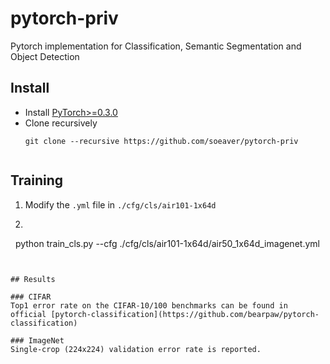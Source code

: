 # pytorch-priv
Pytorch implementation for Classification, Semantic Segmentation and Object Detection

## Install
* Install [PyTorch>=0.3.0](http://pytorch.org/)
* Clone recursively
  ```
  git clone --recursive https://github.com/soeaver/pytorch-priv


## Training
1. Modify the `.yml` file in `./cfg/cls/air101-1x64d`
2. ```Shell
   python train_cls.py --cfg ./cfg/cls/air101-1x64d/air50_1x64d_imagenet.yml 
   ```


## Results

### CIFAR
Top1 error rate on the CIFAR-10/100 benchmarks can be found in official [pytorch-classification](https://github.com/bearpaw/pytorch-classification)

### ImageNet
Single-crop (224x224) validation error rate is reported. 
